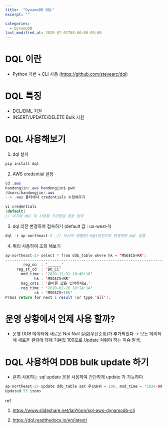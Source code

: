 ```yaml
---
title:  "DynamoDB DQL"
excerpt: ""

categories:
  - DynamoDB
last_modified_at: 2020-07-01T08:06:00-05:00
---
```



# DQL 이란 

- Python 기반 + CLI 사용
(https://github.com/stevearc/dql)


# DQL 특징

- DCL/DML 지원
- INSERT/UPDATE/DELETE Bulk 지원

# DQL  사용해보기

1. dql 설치

```java
pip install dql
```


2. AWS credential 설정

```java
cd .aws
handongjin:.aws handongjin$ pwd
/Users/handongjin/.aws
--> .aws 폴더에서 credentials 수정해주기
 
vi credentials
[default]
// 여기에 dql 로 사용할 크리덴셜 정보 입력
```


3. dql 리전 변경하여 접속하기 (default 값 : us-west-1)

```java
dql -r ap-northeast-2  // 아시아 태평양(서울)리전으로 변경하며 dql 실행
```


4. 쿼리 사용하여 조회 해보기 


```java
ap-northeast-2> select * from ddb_table where hk = 'MSG$CS+KR';
--------------------------------------------------------------------------------
        reg_no  : '______'
     reg_st_cd  : 'BO_CC'
       mod_time : '2020-12-31 18:48:16'
             hk : 'MSG$CS+KR'
       msg_cnts : '올바른 값을 입력하세요.'
       reg_time : '2020-02-26 18:24:14'
             sk : 'MSG$CS+105'
Press return for next 1 result (or type 'all'):
```


# 운영 상황에서 언제 사용 할까?

- 운영 DDB 데이터에 새로운 Not Null 컬럼(우선순위)가 추가되었다 → 모든 데이터에 새로운 컬럼에 대해 기본값 100으로 Update 쳐줘야 하는 이슈 발생.



# DQL 사용하여 DDB bulk update 하기

- 흔히 사용하는 sql update 문을 사용하여 간단하게 update 가 가능하다

```java
ap-northeast-2> update ddb_table set 우선순위 = 100, mod_time = '2020-09-24 15:44:00' where sk = 'sk';
Updated 53 items
```


ref

1. https://www.slideshare.net/IanYoon/sql-aws-dynamodb-cli

2. https://dql.readthedocs.io/en/latest/